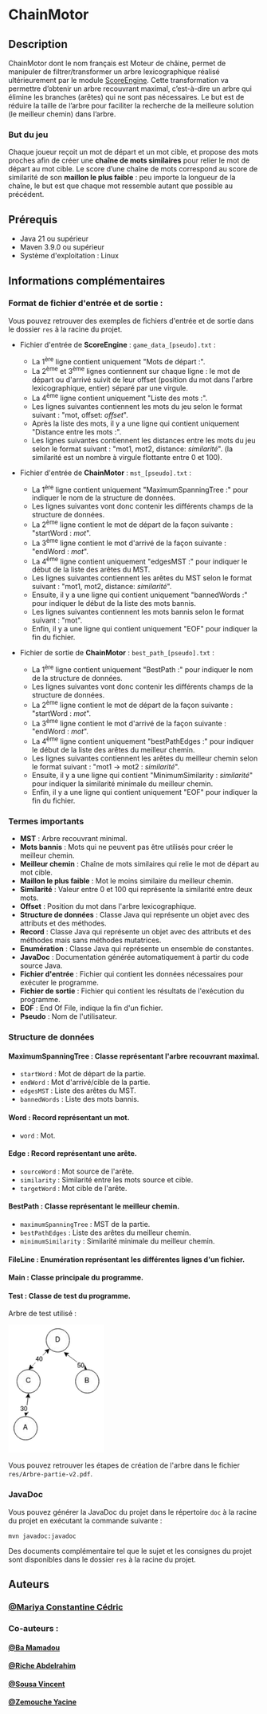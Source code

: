 # ChainMotor

## Description

ChainMotor dont le nom français est Moteur de châine, permet de manipuler de filtrer/transformer un arbre
lexicographique réalisé ultérieurement par le module [ScoreEngine]().
Cette transformation va permettre d’obtenir un arbre recouvrant maximal, c’est-à-dire un arbre qui élimine les
branches (arêtes) qui ne sont pas nécessaires.
Le but est de réduire la taille de l’arbre pour faciliter la recherche de la meilleure solution (le meilleur chemin)
dans l’arbre.

### But du jeu

Chaque joueur reçoit un mot de départ et un mot cible, et propose des mots proches afin de créer une **chaîne de mots
similaires** pour relier le mot de départ au mot cible.
Le score d’une chaîne de mots correspond au score de similarité de son **maillon le plus faible** : peu importe la
longueur de la chaîne, le but est que chaque mot ressemble autant que possible au précédent.

## Prérequis

- Java 21 ou supérieur
- Maven 3.9.0 ou supérieur
- Système d'exploitation : Linux

## Informations complémentaires

### Format de fichier d'entrée et de sortie :

Vous pouvez retrouver des exemples de fichiers d'entrée et de sortie dans le dossier `res` à la racine du projet.

- Fichier d'entrée de **ScoreEngine** : `game_data_[pseudo].txt` :
    - La 1<sup>ère</sup> ligne contient uniquement "Mots de départ :".
    - La 2<sup>ème</sup> et 3<sup>ème</sup> lignes contiennent sur chaque ligne : le mot de départ ou d'arrivé suivit de
      leur offset (position du mot dans l'arbre lexicographique, entier) séparé par une virgule.
    - La 4<sup>ème</sup> ligne contient uniquement "Liste des mots :".
    - Les lignes suivantes contiennent les mots du jeu selon le format suivant : "mot, offset: _offset_".
    - Après la liste des mots, il y a une ligne qui contient uniquement "Distance entre les mots :".
    - Les lignes suivantes contiennent les distances entre les mots du jeu selon le format suivant : "mot1, mot2,
      distance: _similarité_". (la similarité est un nombre à virgule flottante entre 0 et 100).

- Fichier d'entrée de **ChainMotor** : `mst_[pseudo].txt` :
    - La 1<sup>ère</sup> ligne contient uniquement "MaximumSpanningTree :" pour indiquer le nom de la structure de
      données.
    - Les lignes suivantes vont donc contenir les différents champs de la structure de données.
    - La 2<sup>ème</sup> ligne contient le mot de départ de la façon suivante : "startWord : _mot_".
    - La 3<sup>ème</sup> ligne contient le mot d'arrivé de la façon suivante : "endWord : _mot_".
    - La 4<sup>ème</sup> ligne contient uniquement "edgesMST :" pour indiquer le début de la liste des arêtes du MST.
    - Les lignes suivantes contiennent les arêtes du MST selon le format suivant : "mot1, mot2, distance: _similarité_".
    - Ensuite, il y a une ligne qui contient uniquement "bannedWords :" pour indiquer le début de la liste des mots
      bannis.
    - Les lignes suivantes contiennent les mots bannis selon le format suivant : "mot".
    - Enfin, il y a une ligne qui contient uniquement "EOF" pour indiquer la fin du fichier.

- Fichier de sortie de **ChainMotor** : `best_path_[pseudo].txt` :
    - La 1<sup>ère</sup> ligne contient uniquement "BestPath :" pour indiquer le nom de la structure de données.
    - Les lignes suivantes vont donc contenir les différents champs de la structure de données.
    - La 2<sup>ème</sup> ligne contient le mot de départ de la façon suivante : "startWord : _mot_".
    - La 3<sup>ème</sup> ligne contient le mot d'arrivé de la façon suivante : "endWord : _mot_".
    - La 4<sup>ème</sup> ligne contient uniquement "bestPathEdges :" pour indiquer le début de la liste des arêtes du
      meilleur chemin.
    - Les lignes suivantes contiennent les arêtes du meilleur chemin selon le format suivant : "mot1 -> mot2 :
      _similarité_".
    - Ensuite, il y a une ligne qui contient "MinimumSimilarity : _similarité_" pour indiquer la similarité minimale du
      meilleur chemin.
    - Enfin, il y a une ligne qui contient uniquement "EOF" pour indiquer la fin du fichier.

### Termes importants

- **MST** : Arbre recouvrant minimal.
- **Mots bannis** : Mots qui ne peuvent pas être utilisés pour créer le meilleur chemin.
- **Meilleur chemin** : Chaîne de mots similaires qui relie le mot de départ au mot cible.
- **Maillon le plus faible** : Mot le moins similaire du meilleur chemin.
- **Similarité** : Valeur entre 0 et 100 qui représente la similarité entre deux mots.
- **Offset** : Position du mot dans l'arbre lexicographique.
- **Structure de données** : Classe Java qui représente un objet avec des attributs et des méthodes.
- **Record** : Classe Java qui représente un objet avec des attributs et des méthodes mais sans méthodes mutatrices.
- **Enumération** : Classe Java qui représente un ensemble de constantes.
- **JavaDoc** : Documentation générée automatiquement à partir du code source Java.
- **Fichier d'entrée** : Fichier qui contient les données nécessaires pour exécuter le programme.
- **Fichier de sortie** : Fichier qui contient les résultats de l'exécution du programme.
- **EOF** : End Of File, indique la fin d'un fichier.
- **Pseudo** : Nom de l'utilisateur.

### Structure de données

#### MaximumSpanningTree : Classe représentant l'arbre recouvrant maximal.

- `startWord` : Mot de départ de la partie.
- `endWord` : Mot d'arrivé/cible de la partie.
- `edgesMST` : Liste des arêtes du MST.
- `bannedWords` : Liste des mots bannis.

#### Word : Record représentant un mot.

- `word` : Mot.

#### Edge : Record représentant une arête.

- `sourceWord` : Mot source de l'arête.
- `similarity` : Similarité entre les mots source et cible.
- `targetWord` : Mot cible de l'arête.

#### BestPath : Classe représentant le meilleur chemin.

- `maximumSpanningTree` : MST de la partie.
- `bestPathEdges` : Liste des arêtes du meilleur chemin.
- `minimumSimilarity` : Similarité minimale du meilleur chemin.

#### FileLine : Enumération représentant les différentes lignes d'un fichier.

#### Main : Classe principale du programme.

#### Test : Classe de test du programme.

Arbre de test utilisé :

![img.png](res/img.png)

Vous pouvez retrouver les étapes de création de l'arbre dans le fichier `res/Arbre-partie-v2.pdf`.

### JavaDoc

Vous pouvez générer la JavaDoc du projet dans le répertoire `doc` à la racine du projet en exécutant la commande
suivante :

```shell
mvn javadoc:javadoc
```

Des documents complémentaire tel que le sujet et les consignes du projet sont disponibles dans le dossier `res` à la
racine du projet.

## Auteurs

### [@Mariya Constantine Cédric](https://github.com/cedric-mc/)

### Co-auteurs :

#### [@Ba Mamadou](https://github.com/mamadou186/)

#### [@Riche Abdelrahim](https://github.com/Abdelrahim-Riche/)

#### [@Sousa Vincent](https://github.com/VincentSousa/)

#### [@Zemouche Yacine](https://github.com/Yacine771/)
